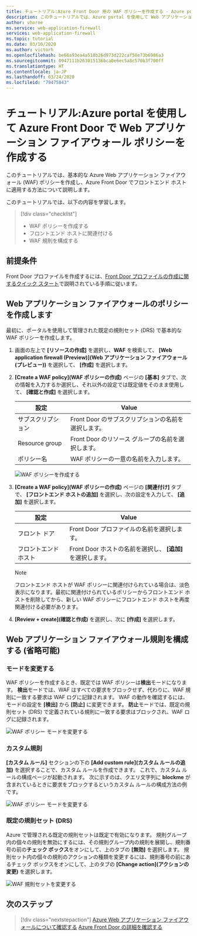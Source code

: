 ```yaml
---
title: チュートリアル:Azure Front Door 用の WAF ポリシーを作成する - Azure portal
description: このチュートリアルでは、Azure portal を使用して Web アプリケーション ファイアウォール (WAF) ポリシーを作成する方法について説明します。
author: vhorne
ms.service: web-application-firewall
services: web-application-firewall
ms.topic: tutorial
ms.date: 03/10/2020
ms.author: victorh
ms.openlocfilehash: be66a93ea4a518b26d973d222caf58e73b6986a3
ms.sourcegitcommit: 0947111b263015136bca0e6ec5a8c570b3f700ff
ms.translationtype: HT
ms.contentlocale: ja-JP
ms.lasthandoff: 03/24/2020
ms.locfileid: "79475843"
---
```

# <a name="tutorial-create-a-web-application-firewall-policy-on-azure-front-door-using-the-azure-portal"></a>チュートリアル:Azure portal を使用して Azure Front Door で Web アプリケーション ファイアウォール ポリシーを作成する

このチュートリアルでは、基本的な Azure Web アプリケーション ファイアウォール (WAF) ポリシーを作成し、Azure Front Door でフロントエンド ホストに適用する方法について説明します。

このチュートリアルでは、以下の内容を学習します。

> [!div class="checklist"]
> * WAF ポリシーを作成する
> * フロントエンド ホストに関連付ける
> * WAF 規則を構成する

## <a name="prerequisites"></a>前提条件

Front Door プロファイルを作成するには、[Front Door プロファイルの作成に関するクイック スタート](../../frontdoor/quickstart-create-front-door.md)で説明されている手順に従います。 

## <a name="create-a-web-application-firewall-policy"></a>Web アプリケーション ファイアウォールのポリシーを作成します

最初に、ポータルを使用して管理された既定の規則セット (DRS) で基本的な WAF ポリシーを作成します。 

1. 画面の左上で **[リソースの作成]** を選択し、**WAF** を検索して、 **[Web application firewall (Preview)]\(Web アプリケーション ファイアウォール (プレビュー)\)** を選択して、 **[作成]** を選択します。
2. **[Create a WAF policy]\(WAF ポリシーの作成\)** ページの **[基本]** タブで、次の情報を入力するか選択し、それ以外の設定では既定値をそのまま使用して、 **[確認と作成]** を選択します。

    | 設定                 | Value                                              |
    | ---                     | ---                                                |
    | サブスクリプション            |Front Door のサブスクリプションの名前を選択します。|
    | Resource group          |Front Door のリソース グループの名前を選択します。|
    | ポリシー名             |WAF ポリシーの一意の名前を入力します。|

   ![WAF ポリシーを作成する](../media/waf-front-door-create-portal/basic.png)

3. **[Create a WAF policy]\(WAF ポリシーの作成\)** ページの **[関連付け]** タブで、 **[フロントエンド ホストの追加]** を選択し、次の設定を入力して、 **[追加]** を選択します。

    | 設定                 | Value                                              |
    | ---                     | ---                                                |
    | フロント ドア              | Front Door プロファイルの名前を選択します。|
    | フロントエンド ホスト           | Front Door ホストの名前を選択し、 **[追加]** を選択します。|
    
    > [!NOTE]
    > フロントエンド ホストが WAF ポリシーに関連付けられている場合は、淡色表示になります。最初に関連付けられているポリシーからフロントエンド ホストを削除してから、新しい WAF ポリシーにフロントエンド ホストを再度関連付ける必要があります。
1. **[Review + create]\(確認と作成\)** を選択し、次に **[作成]** を選択します。

## <a name="configure-web-application-firewall-rules-optional"></a>Web アプリケーション ファイアウォール規則を構成する (省略可能)

### <a name="change-mode"></a>モードを変更する

WAF ポリシーを作成するとき、既定では WAF ポリシーは**検出**モードになります。 **検出**モードでは、WAF はすべての要求をブロックせず、代わりに、WAF 規則に一致する要求は WAF ログに記録されます。
WAF の動作を確認するには、モードの設定を **[検出]** から **[防止]** に変更できます。 **防止**モードでは、既定の規則セット (DRS) で定義されている規則に一致する要求はブロックされ、WAF ログに記録されます。

 ![WAF ポリシー モードを変更する](../media/waf-front-door-create-portal/policy.png)

### <a name="custom-rules"></a>カスタム規則

**[カスタム ルール]** セクションの下の **[Add custom rule]\(カスタム ルールの追加\)** を選択することで、カスタム ルールを作成できます。 これで、カスタム ルールの構成ページが起動されます。 次に示すのは、クエリ文字列に **blockme** が含まれているときに要求をブロックするというカスタム ルールの構成方法の例です。

![WAF ポリシー モードを変更する](../media/waf-front-door-create-portal/customquerystring2.png)

### <a name="default-rule-set-drs"></a>既定の規則セット (DRS)

Azure で管理される既定の規則セットは既定で有効になります。 規則グループ内の個々の規則を無効にするには、その規則グループ内の規則を展開し、規則番号の前の**チェック ボックス**をオンにして、上のタブの **[無効]** を選択します。 規則セット内の個々の規則のアクションの種類を変更するには、規則番号の前にあるチェック ボックスをオンにして、上のタブの **[Change action]\(アクションの変更\)** を選択します。

 ![WAF 規則セットを変更する](../media/waf-front-door-create-portal/managed2.png)

## <a name="next-steps"></a>次のステップ

> [!div class="nextstepaction"]
> [Azure Web アプリケーション ファイアウォールについて確認する](../overview.md)
> [Azure Front Door の詳細を確認する](../../frontdoor/front-door-overview.md)